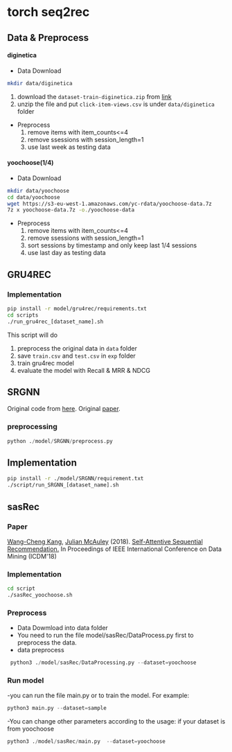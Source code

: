 # torch seq2rec

## Data & Preprocess

#### diginetica

* Data Download
```bash
mkdir data/diginetica
```
  1. download the `dataset-train-diginetica.zip` from [link](https://drive.google.com/drive/folders/0B7XZSACQf0KdXzZFS21DblRxQ3c?resourcekey=0-3k4O5YlwnZf0cNeTZ5Y_Uw)
  2. unzip the file and put `click-item-views.csv` is under `data/diginetica` folder

* Preprocess
  1. remove items with item_counts<=4
  2. remove ssessions with session_length=1
  3. use last week as testing data

#### yoochoose(1/4)

* Data Download
```bash
mkdir data/yoochoose
cd data/yoochoose
wget https://s3-eu-west-1.amazonaws.com/yc-rdata/yoochoose-data.7z
7z x yoochoose-data.7z -o./yoochoose-data
```

* Preprocess
  1. remove items with item_counts<=4
  2. remove ssessions with session_length=1
  3. sort sessions by timestamp and only keep last 1/4 sessions
  4. use last day as testing data

## GRU4REC


### Implementation
```bash
pip install -r model/gru4rec/requirements.txt
cd scripts
./run_gru4rec_[dataset_name].sh
```

This script will do
1. preprocess the original data in `data` folder
2. save `train.csv` and `test.csv` in `exp` folder
3. train gru4rec model
4. evaluate the model with Recall & MRR & NDCG



## SRGNN

Original code from [here](https://github.com/userbehavioranalysis/SR-GNN_PyTorch-Geometric). 
Original [paper](https://arxiv.org/abs/1811.00855).

### preprocessing
```python
python ./model/SRGNN/preprocess.py
```

## Implementation
```bash
pip install -r ./model/SRGNN/requirement.txt 
./script/run_SRGNN_[dataset_name].sh 
```




## sasRec

### Paper 

[Wang-Cheng Kang](http://kwc-oliver.com), [Julian McAuley](http://cseweb.ucsd.edu/~jmcauley/) (2018). [Self-Attentive Sequential Recommendation.](https://cseweb.ucsd.edu/~jmcauley/pdfs/icdm18.pdf) In Proceedings of IEEE International Conference on Data Mining (ICDM'18)


### Implementation

```bash
cd script
./sasRec_yoochoose.sh
```


### Preprocess

- Data Dowmload into data folder 
- You need to run the file  model/sasRec/DataProcess.py first to preprocess the data.
- data preprocess
```python
 python3 ./model/sasRec/DataProcessing.py --dataset=yoochoose
```

### Run model

-you can run the file main.py or  to train the model.
For example: 
```python 
python3 main.py --dataset=sample
```
-You can  change other parameters according to the usage:
if your dataset is from yoochoose
```python
python3 ./model/sasRec/main.py  --dataset=yoochoose
```



